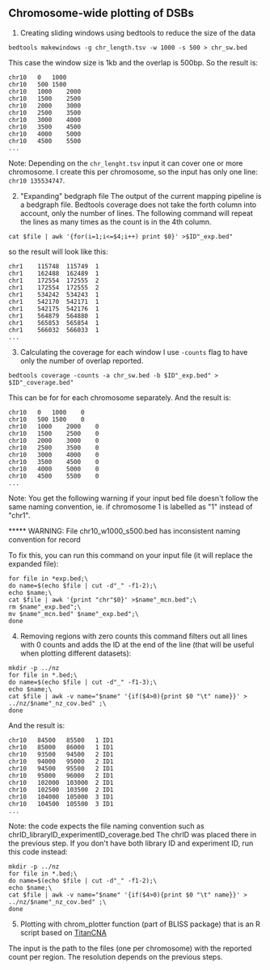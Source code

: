 ## Chromosome-wide plotting of DSBs

1. Creating sliding windows using bedtools to reduce the size of the data

`bedtools makewindows -g chr_length.tsv -w 1000 -s 500 > chr_sw.bed`

This case the window size is 1kb and the overlap is 500bp. So the result is:

```
chr10	0	1000
chr10	500	1500
chr10	1000	2000
chr10	1500	2500
chr10	2000	3000
chr10	2500	3500
chr10	3000	4000
chr10	3500	4500
chr10	4000	5000
chr10	4500	5500
...
```

Note: Depending on the `chr_lenght.tsv` input it can cover one or more chromosome. I create this per chromosome, so the input has only one line: `chr10	135534747`.

2. "Expanding" bedgraph file 
The output of the current mapping pipeline is a bedgraph file.
Bedtools coverage does not take the forth column into account, only the number of lines.
The following command will repeat the lines as many times as the count is in the 4th column.

`cat $file | awk '{for(i=1;i<=$4;i++) print $0}' >$ID"_exp.bed" `

so the result will look like this:

```
chr1	115748	115749	1
chr1	162488	162489	1
chr1	172554	172555	2
chr1	172554	172555	2
chr1	534242	534243	1
chr1	542170	542171	1
chr1	542175	542176	1
chr1	564879	564880	1
chr1	565853	565854	1
chr1	566032	566033	1
...
```

3. Calculating the coverage for each window
I use `-counts` flag to have only the number of overlap reported.

`bedtools coverage -counts -a chr_sw.bed -b $ID"_exp.bed" > $ID"_coverage.bed"`

This can be for for each chromosome separately. And the result is:

```
chr10	0	1000	0
chr10	500	1500	0
chr10	1000	2000	0
chr10	1500	2500	0
chr10	2000	3000	0
chr10	2500	3500	0
chr10	3000	4000	0
chr10	3500	4500	0
chr10	4000	5000	0
chr10	4500	5500	0
...
```

Note: You get the following warning if your input bed file doesn't follow the same naming convention, ie. if chromosome 1 is labelled as "1" instead of "chr1".

***** WARNING: File chr10_w1000_s500.bed has inconsistent naming convention for record

To fix this, you can run this command on your input file (it will replace the expanded file):
```
for file in *exp.bed;\
do name=$(echo $file | cut -d"_" -f1-2);\
echo $name;\
cat $file | awk '{print "chr"$0}' >$name"_mcn.bed";\
rm $name"_exp.bed";\
mv $name"_mcn.bed" $name"_exp.bed";\
done
```

4. Removing regions with zero counts
this command filters out all lines with 0 counts and adds the ID at the end of the line
(that will be useful when plotting different datasets):

```
mkdir -p ../nz
for file in *.bed;\
do name=$(echo $file | cut -d"_" -f1-3);\
echo $name;\
cat $file | awk -v name="$name" '{if($4>0){print $0 "\t" name}}' > ../nz/$name"_nz_cov.bed" ;\
done
```


And the result is:

```
chr10	84500	85500	1 ID1
chr10	85000	86000	1 ID1
chr10	93500	94500	2 ID1
chr10	94000	95000	2 ID1
chr10	94500	95500	2 ID1
chr10	95000	96000	2 ID1
chr10	102000	103000	2 ID1
chr10	102500	103500	2 ID1
chr10	104000	105000	3 ID1
chr10	104500	105500	3 ID1
...
```

Note: the code expects the file naming convention such as chrID_libraryID_experimentID_coverage.bed
The chrID was placed there in the previous step. If you don't have both library ID and experiment ID, run this code instead:
```
mkdir -p ../nz
for file in *.bed;\
do name=$(echo $file | cut -d"_" -f1-2);\
echo $name;\
cat $file | awk -v name="$name" '{if($4>0){print $0 "\t" name}}' > ../nz/$name"_nz_cov.bed" ;\
done
```

5. Plotting with chrom_plotter function (part of BLISS package) that is an R script based on [TitanCNA](http://bioconductor.org/packages/release/bioc/vignettes/TitanCNA/inst/doc/TitanCNA.pdf)

The input is the path to the files (one per chromosome) with the reported count per region. The resolution depends on the previous steps.
